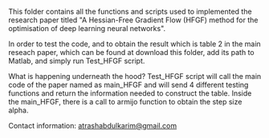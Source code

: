 This folder contains all the functions and scripts used to implemented the research paper titled
"A Hessian-Free Gradient Flow (HFGF) method for the optimisation of deep learning neural networks".

In order to test the code, and to obtain the result which is table 2 in the main reseach paper, which can be found at
download this folder, add its path to Matlab, and  simply run Test_HFGF script.

What is happening underneath the hood?
Test_HFGF script will call the main code of the paper named as main_HFGF and will send 4 different testing functions 
and return the information needed to construct the table. Inside the main_HFGF, there is a call to armijo function to obtain the step size alpha.

Contact information:
atrashabdulkarim@gmail.com
